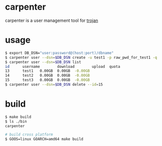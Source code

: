 # carpenter
carpenter is a user management tool for [trojan](https://github.com/trojan-gfw/trojan)

# usage
```bash
$ export DB_DSN="user:password@(host:port)/dbname"
$ carpenter user --dsn=$DB_DSN create -u test1 -p raw_pwd_for_test1 -q 10
$ carpenter user --dsn=$DB_DSN list
id      username        download        upload  quota
13      test1   0.00GB  0.00GB  -0.00GB
14      test2   0.00GB  0.00GB  -0.00GB
15      test3   0.00GB  0.00GB  -0.00GB
$ carpenter user --dsn=$DB_DSN delete --id=15
```

# build
```bash
$ make build
$ ls ./bin
carpenter

# build cross platform
$ GOOS=linux GOARCH=amd64 make build
```